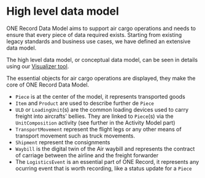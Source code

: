 # High level data model

ONE Record Data Model aims to support air cargo operations and needs to ensure that every piece of data required exists. Starting from existing legacy standards and business use cases, we have defined an extensive data model. 

The high level data model, or conceptual data model, can be seen in details using our [Visualizer tool](https://iata-cargo.github.io/ontology_visualizer/databases/cargo_3_2).

The essential objects for air cargo operations are displayed, they make the core of ONE Record Data Model.

- `Piece` is at the center of the model, it represents transported goods
- `Item` and `Product` are used to describe further de `Piece`
- `ULD` or `LoadingUnit`(s) are the common loading devices used to carry freight into aircrafts' bellies. They are linked to `Piece`(s) via the `UnitComposition` activity (see further in the Activity Model part)
- `TransportMovement` represent the flight legs or any other means of transport movement such as truck movements.
- `Shipment` represent the consignments
- `Waybill` is the digital twin of the Air waybill and represents the contract of carriage between the airline and the freight forwarder
- The `LogisticsEvent` is an essential part of ONE Record, it represents any ocurring event that is worth recording, like a status update for a `Piece`
